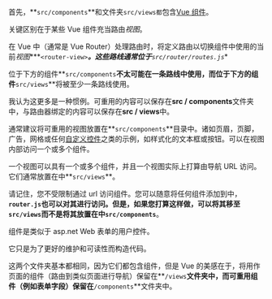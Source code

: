 首先，**`src/components`**和文件夹`src/views都`包含[Vue 组件](https://so.csdn.net/so/search?q=Vue%E7%BB%84%E4%BB%B6\&spm=1001.2101.3001.7020)。

关键区别在于某些 Vue 组件充当路由*视图*。

在 Vue 中（通常是 Vue Router）处理路由时，将定义路由以切换组件中使用的当前*视图****`<router-view>`***。这些路线通常位于**`src/router/routes.js`**

位于下方的组件**`src/components`**不太可能在一条路线中使用，而位于下方的组件**`src/views`**将被至少一条路线使用。

我认为这更多是一种惯例。可重用的内容可以保存在**src / components**文件夹中，与路由器绑定的内容可以保存在**src / views**中。

通常建议将可重用的视图放置在**`src/components`**目录中。诸如页眉，页脚，广告，网格或任何[自定义控件](https://so.csdn.net/so/search?q=%E8%87%AA%E5%AE%9A%E4%B9%89%E6%8E%A7%E4%BB%B6\&spm=1001.2101.3001.7020)之类的示例，如样式化的文本框或按钮。可以在视图内部访问一个或多个组件。

一个视图可以具有一个或多个组件，并且一个视图实际上打算由导航 URL 访问。它们通常放置在中**`src/views`**。

请记住，您不受限制通过 url 访问组件。您可以随意将任何组件添加到中，**`router.js`**也可以对其进行访问。但是，如果您打算这样做，可以将其移至**`src/views`**而不是将其放置在中**`src/components`**。

组件是类似于 asp.net Web 表单的用户控件。

它只是为了更好的维护和可读性而构造代码。

这两个文件夹基本都相同，因为它们都包含组件，但是 Vue 的美感在于，将用作页面的组件（路由到类似页面进行导航）保留在**`/views`**文件夹中，而可重用组件（例如表单字段）保留在**`/components`**文件夹中。
